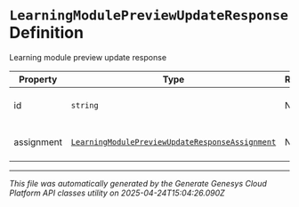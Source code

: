 # `LearningModulePreviewUpdateResponse` Definition

Learning module preview update response

| Property | Type | Required | Description |
|----------|------|----------|-------------|
| id | `string` | No | The Learning Module id |
| assignment | [`LearningModulePreviewUpdateResponseAssignment`](learningmodulepreviewupdateresponseassignment-definition.md) | No | The Assignment Preview |

---

*This file was automatically generated by the Generate Genesys Cloud Platform API classes utility on 2025-04-24T15:04:26.090Z*